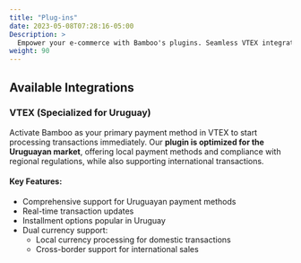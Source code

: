 ```yaml
---
title: "Plug-ins"
date: 2023-05-08T07:28:16-05:00
Description: >
  Empower your e-commerce with Bamboo's plugins. Seamless VTEX integration for Uruguay, plus solutions for major platforms. Boost sales with flexible payment options and real-time processing.
weight: 90
---
```


## Available Integrations

### VTEX (Specialized for Uruguay)
Activate Bamboo as your primary payment method in VTEX to start processing transactions immediately. Our **plugin is optimized for the Uruguayan market**, offering local payment methods and compliance with regional regulations, while also supporting international transactions.

#### Key Features:
- Comprehensive support for Uruguayan payment methods
- Real-time transaction updates
- Installment options popular in Uruguay
- Dual currency support:
  - Local currency processing for domestic transactions
  - Cross-border support for international sales
